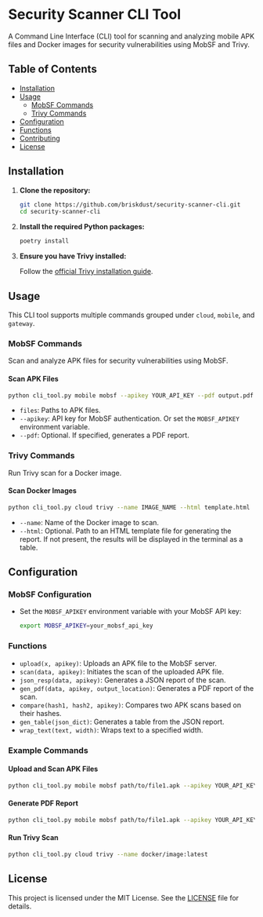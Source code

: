 # Security Scanner CLI Tool

A Command Line Interface (CLI) tool for scanning and analyzing mobile APK files and Docker images for security vulnerabilities using MobSF and Trivy.

## Table of Contents

- [Installation](#installation)
- [Usage](#usage)
  - [MobSF Commands](#mobsf-commands)
  - [Trivy Commands](#trivy-commands)
- [Configuration](#configuration)
- [Functions](#functions)
- [Contributing](#contributing)
- [License](#license)

## Installation

1. **Clone the repository:**

    ```sh
    git clone https://github.com/briskdust/security-scanner-cli.git
    cd security-scanner-cli
    ```

2. **Install the required Python packages:**

    ```sh
    poetry install
    ```

3. **Ensure you have Trivy installed:** 

    Follow the [official Trivy installation guide](https://github.com/aquasecurity/trivy#installation).

## Usage

This CLI tool supports multiple commands grouped under `cloud`, `mobile`, and `gateway`.

### MobSF Commands

Scan and analyze APK files for security vulnerabilities using MobSF.

#### Scan APK Files

```sh
python cli_tool.py mobile mobsf --apikey YOUR_API_KEY --pdf output.pdf path/to/file1.apk path/to/file2.apk
```

- `files`: Paths to APK files.
- `--apikey`: API key for MobSF authentication. Or set the `MOBSF_APIKEY` environment variable.
- `--pdf`: Optional. If specified, generates a PDF report.

### Trivy Commands

Run Trivy scan for a Docker image.

#### Scan Docker Images

```sh
python cli_tool.py cloud trivy --name IMAGE_NAME --html template.html
```

- `--name`: Name of the Docker image to scan.
- `--html`: Optional. Path to an HTML template file for generating the report. If not present, the results will be
    displayed in the terminal as a table.

## Configuration

### MobSF Configuration

- Set the `MOBSF_APIKEY` environment variable with your MobSF API key:

    ```sh
    export MOBSF_APIKEY=your_mobsf_api_key
    ```

### Functions

- `upload(x, apikey)`: Uploads an APK file to the MobSF server.
- `scan(data, apikey)`: Initiates the scan of the uploaded APK file.
- `json_resp(data, apikey)`: Generates a JSON report of the scan.
- `gen_pdf(data, apikey, output_location)`: Generates a PDF report of the scan.
- `compare(hash1, hash2, apikey)`: Compares two APK scans based on their hashes.
- `gen_table(json_dict)`: Generates a table from the JSON report.
- `wrap_text(text, width)`: Wraps text to a specified width.

### Example Commands

#### Upload and Scan APK Files

```sh
python cli_tool.py mobile mobsf path/to/file1.apk --apikey YOUR_API_KEY
```

#### Generate PDF Report

```sh
python cli_tool.py mobile mobsf path/to/file1.apk --apikey YOUR_API_KEY --pdf output.pdf
```

#### Run Trivy Scan

```sh
python cli_tool.py cloud trivy --name docker/image:latest
```

## License

This project is licensed under the MIT License. See the [LICENSE](LICENSE) file for details.
```
